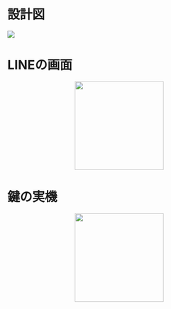  
# 設計図
 
 
![](https://readme-img.s3.ap-northeast-1.amazonaws.com/img/my_smartlock.png)
 
 
# LINEの画面
<div align="center">
 <img src="https://readme-img.s3.ap-northeast-1.amazonaws.com/img/line_%E6%93%8D%E4%BD%9C.PNG" width="200px">
</div>

# 鍵の実機
<div align="center">
 <img src="https://readme-img.s3.ap-northeast-1.amazonaws.com/img/IMG_6626.jpg" width="200px">
</div>
 

